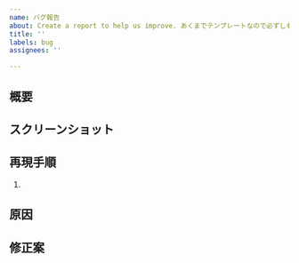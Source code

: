 ```yaml
---
name: バグ報告
about: Create a report to help us improve. あくまでテンプレートなので必ずしもすべての項目を埋めなくてよい
title: ''
labels: bug
assignees: ''

---
```


## 概要

## スクリーンショット

## 再現手順
1. 

## 原因

## 修正案
